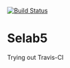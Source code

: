 [![Build Status](https://travis-ci.org/ImanHosseini/Selab52.svg?branch=master)](https://travis-ci.org/ImanHosseini/Selab52)
# Selab5
Trying out Travis-CI
